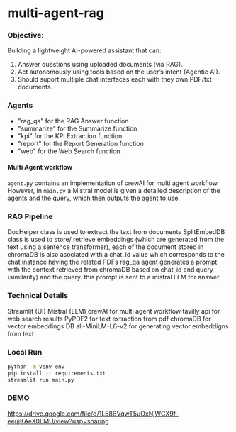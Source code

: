 ﻿# multi-agent-rag

### Objective:
Building a lightweight AI-powered assistant that can:
1. Answer questions using uploaded documents (via RAG).
2. Act autonomously using tools based on the user’s intent (Agentic AI).
3. Should suport multiple chat interfaces each with they own PDF/txt documents.

### Agents
- "rag_qa" for the RAG Answer function  
- "summarize" for the Summarize function  
- "kpi" for the KPI Extraction function  
- "report" for the Report Generation function  
- "web" for the Web Search function

#### Multi Agent workflow
`agent.py` contains an implementation of crewAI for multi agent workflow. However, in `main.py` a Mistral model is given a detailed description of the agents and the query, which then outputs the agent to use. 

### RAG Pipeline
DocHelper class is used to extract the text from documents
SplitEmbedDB class is used to store/ retrieve embeddings (which are generated from the text using a sentence transformer), each of the document stored in chromaDB is also asociated with a chat_id value which corresponds to the chat instance having the related PDFs
rag_qa agent generates a prompt with the context retrieved from chromaDB based on chat_id and query (similarity) and the query. this prompt is sent to a mistral LLM for answer.

  ### Technical Details
  Streamlit (UI)
  Mistral (LLM)
  crewAI for multi agent workflow
  tavilly api for web search results
  PyPDF2 for text extraction from pdf
  chromaDB for vector embeddings DB
  all-MiniLM-L6-v2 for generating vector embeddigns from text
  


  ### Local Run
  ```bash
  python -m venv env
  pip install -r requirements.txt
  streamlit run main.py
  ```


### DEMO
https://drive.google.com/file/d/1L58BVqwT5uOxNjWCX9f-eeujKAeX0EMU/view?usp=sharing
